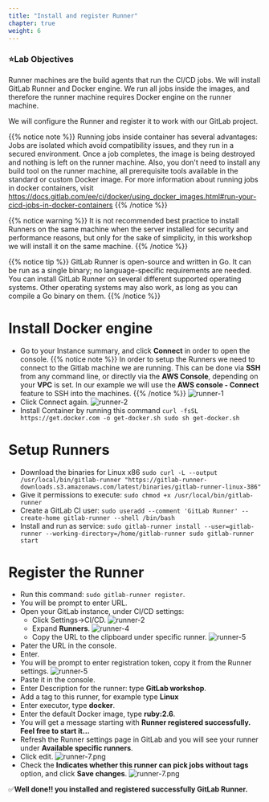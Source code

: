 ```yaml
---
title: "Install and register Runner"
chapter: true
weight: 6
---
```


### :star:Lab Objectives

Runner machines are the build agents that run the CI/CD jobs. We will install GitLab Runner and Docker engine. We run all jobs inside the images, and therefore the runner machine requires Docker engine on the runner machine.

We will configure the Runner and register it to work with our GitLab project.

{{% notice note %}}
Running jobs inside container has several advantages:
Jobs are isolated which avoid compatibility issues, and they run in a secured environment. Once a job completes, the image is being destroyed and nothing is left on the runner machine.
Also, you don't need to install any build tool on the runner machine, all prerequisite tools available in the standard or custom Docker image.
For more information about running jobs in docker containers, visit https://docs.gitlab.com/ee/ci/docker/using_docker_images.html#run-your-cicd-jobs-in-docker-containers
{{% /notice  %}}



{{% notice warning %}}
It is not recommended best practice to install Runners on the same machine when the server installed for security and performance reasons, but only for the sake of simplicity, in this workshop we will install it on the same machine.
{{% /notice  %}}

{{% notice tip %}} GitLab Runner is open-source and written in Go. It can be run as a single binary; no language-specific requirements are needed. You can install GitLab Runner on several different supported operating systems. Other operating systems may also work, as long as you can compile a Go binary on them.
{{% /notice %}}


# Install Docker engine   
  - Go to your Instance summary, and click **Connect** in order to open the console.
  {{% notice note %}}
  In order to setup the Runners we need to connect to the Gitlab machine we are running. This can be done via **SSH** from any command line, or directly via the **AWS Console**, depending on your **VPC** is set. In our example we will use the **AWS console - Connect** feature to SSH into the machines.
  {{% /notice  %}}
  ![runner-1](/images/runner-1.png)
  - Click Connect again.
  ![runner-2](/images/runner-2.png)
  - Install Container by running this command `curl -fsSL https://get.docker.com -o get-docker.sh
   sudo sh get-docker.sh`

# Setup Runners


  - Download the binaries for Linux x86 `sudo curl -L --output /usr/local/bin/gitlab-runner "https://gitlab-runner-downloads.s3.amazonaws.com/latest/binaries/gitlab-runner-linux-386"`
  - Give it permissions to execute: `sudo chmod +x /usr/local/bin/gitlab-runner`
  - Create a GitLab CI user: `sudo useradd --comment 'GitLab Runner' --create-home gitlab-runner --shell /bin/bash`
  - Install and run as service: `sudo gitlab-runner install --user=gitlab-runner --working-directory=/home/gitlab-runner
sudo gitlab-runner start`

# Register the Runner

  - Run this command: `sudo gitlab-runner register`.
  - You will be prompt to enter URL.
  - Open your GitLab instance, under CI/CD settings:
    - Click Settings->CI/CD.
      ![runner-2](/images/runner-3.png)
    - Expand **Runners**.
      ![runner-4](/images/runner-4.png)
    - Copy the URL to the clipboard under specific runner.
    ![runner-5](/images/runner-5.png)
  - Pater the URL in the console.
  - Enter.
  - You will be prompt to enter registration token, copy it from the Runner settings.
![runner-5](/images/runner-6.png)
  - Paste it in the console.
  - Enter Description for the runner: type **GitLab workshop**.
  - Add a tag to this runner, for example type **Linux**
  - Enter executor, type **docker**.
  - Enter the default Docker image, type **ruby:2.6**.
  - You will get a message starting with **Runner registered successfully. Feel free to start it...**
  - Refresh the Runner settings page in GitLab and you will see your runner under **Available specific runners**.
  - Click edit.
  ![runner-7.png](/images/runner-7.png)
  - Check the **Indicates whether this runner can pick jobs without tags** option, and click **Save changes**.
  ![runner-7.png](/images/runner-8.png)


  :white_check_mark:**Well done!! you installed and registered successfully GitLab Runner.**
